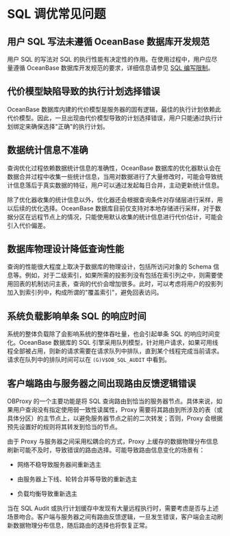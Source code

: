 # SQL 调优常见问题

## 用户 SQL 写法未遵循 OceanBase 数据库开发规范

用户 SQL 的写法对 SQL 的执行性能有决定性的作用。在使用过程中，用户应尽量遵循 OceanBase 数据库开发规范的要求，详细信息请参见 [SQL 编写限制](../../5.sql-reference/2.sql-specifications-and-practices/1.sql-writing-restrictions.md)。

## 代价模型缺陷导致的执行计划选择错误

OceanBase 数据库内建的代价模型是服务器的固有逻辑，最佳的执行计划依赖此代价模型。因此，一旦出现由代价模型导致的计划选择错误，用户只能通过执行计划绑定来确保选择"正确"的执行计划。

## 数据统计信息不准确

查询优化过程依赖数据统计信息的准确性，OceanBase 数据库的优化器默认会在数据合并过程中收集一些统计信息，当用对数据进行了大量修改时，可能会导致统计信息落后于真实数据的特征，用户可以通过发起每日合并，主动更新统计信息。

除了优化器收集的统计信息以外，优化器还会根据查询条件对存储层进行采样，用以后续的优化选择。OceanBase 数据库目前仅支持对本地存储进行采样，对于数据分区在远程节点上的情况，只能使用默认收集的统计信息进行代价估计，可能会引入代价偏差。

## 数据库物理设计降低查询性能

查询的性能很大程度上取决于数据库的物理设计，包括所访问对象的 Schema 信息等。例如，对于二级索引，如果所需的投影列没有包括在索引列之中，则需要使用回表的机制访问主表，查询的代价会增加很多。此时，可以考虑将用户的投影列加入到索引列中，构成所谓的"覆盖索引"，避免回表访问。

## 系统负载影响单条 SQL 的响应时间

系统的整体负载除了会影响系统的整体吞吐量，也会引起单条 SQL 的响应时间变化。OceanBase 数据库的 SQL 引擎采用队列模型，针对用户请求，如果可用线程全部被占用，则新的请求需要在请求队列中排队，直到某个线程完成当前请求。请求在队列中的排队时间可以在 `(G)V$OB_SQL_AUDIT` 中看到。

## 客户端路由与服务器之间出现路由反馈逻辑错误

OBProxy 的一个主要功能是将 SQL 查询路由到恰当的服务器节点。具体来说，如果用户查询没有指定使用弱一致性读属性，Proxy 需要将其路由到所涉及的表（或具体分区）的主节点上，以避免服务器节点之前的二次转发；否则，Proxy 会根据预先设置好的规则将其转发到恰当的节点。

由于 Proxy 与服务器之间采用松耦合的方式，Proxy 上缓存的数据物理分布信息刷新可能不及时，导致错误的路由选择。可能导致路由信息变化的场景有：

* 网络不稳导致服务器间重新选主

* 由服务器上下线、轮转合并等导致的重新选主

* 负载均衡导致重新选主

当在 SQL Audit 或执行计划缓存中发现有大量远程执行时，需要考虑是否与上述场景吻合。客户端与服务器之间有路由反馈逻辑，一旦发生错误，客户端会主动刷新数据物理分布信息，随后路由的选择也将恢复正常。

